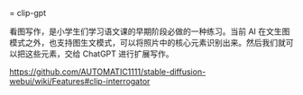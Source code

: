 = clip-gpt

看图写作，是小学生们学习语文课的早期阶段必做的一种练习。当前 AI 在文生图模式之外，也支持图生文模式，可以将照片中的核心元素识别出来。然后我们就可以把这些元素，交给 ChatGPT 进行扩展写作。

<https://github.com/AUTOMATIC1111/stable-diffusion-webui/wiki/Features#clip-interrogator>
